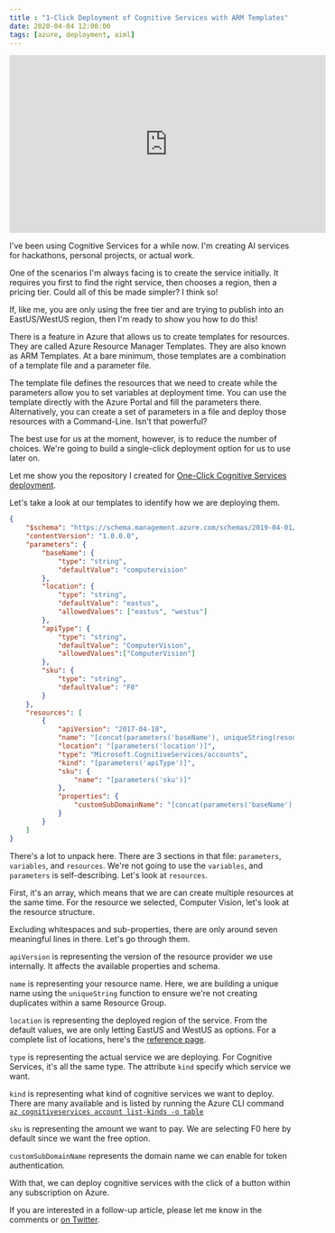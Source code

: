 ```yaml
---
title : "1-Click Deployment of Cognitive Services with ARM Templates"
date: 2020-04-04 12:00:00
tags: [azure, deployment, aiml]
---
```


<iframe width="560" height="315" src="https://www.youtube.com/embed/rKpMC9c7oEs" frameborder="0" allow="accelerometer; encrypted-media; gyroscope; picture-in-picture" allowfullscreen></iframe>

I've been using Cognitive Services for a while now. I'm creating AI services for hackathons, personal projects, or actual work.

One of the scenarios I'm always facing is to create the service initially. It requires you first to find the right service, then chooses a region, then a pricing tier. Could all of this be made simpler? I think so!

If, like me, you are only using the free tier and are trying to publish into an EastUS/WestUS region, then I'm ready to show you how to do this!

There is a feature in Azure that allows us to create templates for resources. They are called Azure Resource Manager Templates. They are also known as ARM Templates. At a bare minimum, those templates are a combination of a template file and a parameter file.

The template file defines the resources that we need to create while the parameters allow you to set variables at deployment time. You can use the template directly with the Azure Portal and fill the parameters there. Alternatively, you can create a set of parameters in a file and deploy those resources with a Command-Line. Isn't that powerful?

The best use for us at the moment, however, is to reduce the number of choices. We're going to build a single-click deployment option for us to use later on.

Let me show you the repository I created for [One-Click Cognitive Services deployment](https://github.com/MaximRouiller/OneClickCognitiveServices).

Let's take a look at our templates to identify how we are deploying them.

```json
{
    "$schema": "https://schema.management.azure.com/schemas/2019-04-01/deploymentTemplate.json#",
    "contentVersion": "1.0.0.0",
    "parameters": {
        "baseName": {
            "type": "string",
            "defaultValue": "computervision"
        },
        "location": {
            "type": "string",
            "defaultValue": "eastus",
            "allowedValues": ["eastus", "westus"]
        },
        "apiType": {
            "type": "string",
            "defaultValue": "ComputerVision",
            "allowedValues":["ComputerVision"]
        },
        "sku": {
            "type": "string",
            "defaultValue": "F0"
        }
    },
    "resources": [
        {
            "apiVersion": "2017-04-18",
            "name": "[concat(parameters('baseName'), uniqueString(resourceGroup().id))]",
            "location": "[parameters('location')]",
            "type": "Microsoft.CognitiveServices/accounts",
            "kind": "[parameters('apiType')]",
            "sku": {
                "name": "[parameters('sku')]"
            },
            "properties": {
                "customSubDomainName": "[concat(parameters('baseName'), uniqueString(resourceGroup().id))]"
            }
        }
    ]
}
```

There's a lot to unpack here. There are 3 sections in that file: `parameters`, `variables`, and `resources`. We're not going to use the `variables`, and `parameters` is self-describing. Let's look at `resources`.

First, it's an array, which means that we are can create multiple resources at the same time. For the resource we selected, Computer Vision, let's look at the resource structure.  

Excluding whitespaces and sub-properties, there are only around seven meaningful lines in there. Let's go through them.

`apiVersion` is representing the version of the resource provider we use internally. It affects the available properties and schema.

`name` is representing your resource name. Here, we are building a unique name using the `uniqueString` function to ensure we're not creating duplicates within a same Resource Group.

`location` is representing the deployed region of the service. From the default values, we are only letting EastUS and WestUS as options. For a complete list of locations, here's the [reference page](https://azure.microsoft.com/global-infrastructure/services/?products=cognitive-services&WT.mc_id=aiapril-blog-marouill).

`type` is representing the actual service we are deploying. For Cognitive Services, it's all the same type. The attribute `kind` specify which service we want.

`kind` is representing what kind of cognitive services we want to deploy. There are many available and is listed by running the Azure CLI command [`az cognitiveservices account list-kinds -o table`](https://docs.microsoft.com/cli/azure/cognitiveservices/account?view=azure-cli-latest&WT.mc_id=aiapril-blog-marouill#az-cognitiveservices-account-list-kinds)

`sku` is representing the amount we want to pay. We are selecting F0 here by default since we want the free option.

`customSubDomainName` represents the domain name we can enable for token authentication. 

With that, we can deploy cognitive services with the click of a button within any subscription on Azure.

If you are interested in a follow-up article, please let me know in the comments or [on Twitter](https://twitter.com/MaximRouiller).